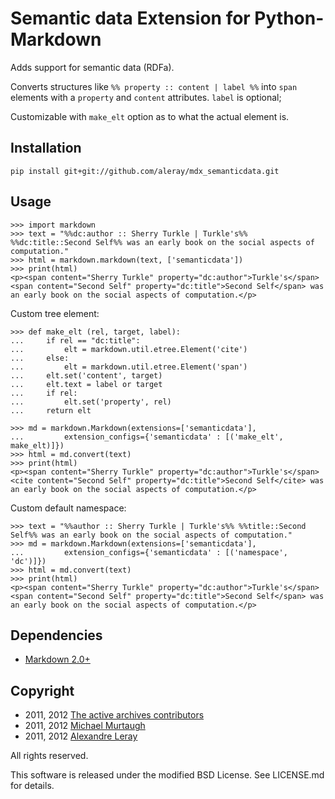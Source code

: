 Semantic data Extension for Python-Markdown
===========================================

Adds support for semantic data (RDFa).

Converts structures like `%% property :: content | label %%` into `span`
elements with a `property` and `content` attributes. `label` is optional;

Customizable with `make_elt` option as to what the actual element is.


Installation
------------

    pip install git+git://github.com/aleray/mdx_semanticdata.git


Usage
-----

    >>> import markdown
    >>> text = "%%dc:author :: Sherry Turkle | Turkle's%% %%dc:title::Second Self%% was an early book on the social aspects of computation."
    >>> html = markdown.markdown(text, ['semanticdata'])
    >>> print(html)
    <p><span content="Sherry Turkle" property="dc:author">Turkle's</span> <span content="Second Self" property="dc:title">Second Self</span> was an early book on the social aspects of computation.</p>

Custom tree element:

    >>> def make_elt (rel, target, label):
    ...     if rel == "dc:title":
    ...         elt = markdown.util.etree.Element('cite')
    ...     else:
    ...         elt = markdown.util.etree.Element('span')
    ...     elt.set('content', target)
    ...     elt.text = label or target
    ...     if rel:
    ...         elt.set('property', rel)
    ...     return elt

    >>> md = markdown.Markdown(extensions=['semanticdata'],
    ...         extension_configs={'semanticdata' : [('make_elt', make_elt)]})
    >>> html = md.convert(text)
    >>> print(html)
    <p><span content="Sherry Turkle" property="dc:author">Turkle's</span> <cite content="Second Self" property="dc:title">Second Self</cite> was an early book on the social aspects of computation.</p>

Custom default namespace:

    >>> text = "%%author :: Sherry Turkle | Turkle's%% %%title::Second Self%% was an early book on the social aspects of computation."
    >>> md = markdown.Markdown(extensions=['semanticdata'],
    ...         extension_configs={'semanticdata' : [('namespace', 'dc')]})
    >>> html = md.convert(text)
    >>> print(html)
    <p><span content="Sherry Turkle" property="dc:author">Turkle's</span> <span content="Second Self" property="dc:title">Second Self</span> was an early book on the social aspects of computation.</p>


Dependencies
------------

- [Markdown 2.0+](http://www.freewisdom.org/projects/python-markdown/)


Copyright
---------

- 2011, 2012 [The active archives contributors](http://activearchives.org/)
- 2011, 2012 [Michael Murtaugh](http://automatist.org/)
- 2011, 2012 [Alexandre Leray](http://stdin.fr/)

All rights reserved.

This software is released under the modified BSD License. 
See LICENSE.md for details.
